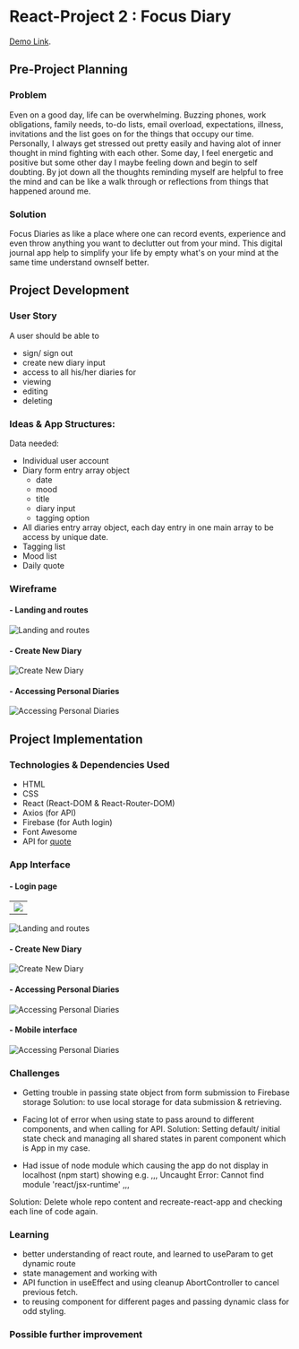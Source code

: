 # React-Project 2 : Focus Diary

[Demo Link](https://github.com/facebook/create-react-app).

## Pre-Project Planning

### Problem

Even on a good day, life can be overwhelming. Buzzing phones, work obligations, family needs, to-do lists, email overload, expectations, illness, invitations and the list goes on for the things that occupy our time. Personally, I always get stressed out pretty easily and having alot of inner thought in mind fighting with each other. Some day, I feel energetic and positive but some other day I maybe feeling down and begin to self doubting. By jot down all the thoughts reminding myself are helpful to free the mind and can be like a walk through or reflections from things that happened around me.

### Solution

Focus Diaries as like a place where one can record events, experience and even throw anything you want to declutter out from your mind. This digital journal app help to simplify your life by empty what's on your mind at the same time understand ownself better.

## Project Development

### User Story

A user should be able to

- sign/ sign out
- create new diary input
- access to all his/her diaries for
- viewing
- editing
- deleting

### Ideas & App Structures:

Data needed:

- Individual user account
- Diary form entry array object
  - date
  - mood
  - title
  - diary input
  - tagging option
- All diaries entry array object, each day entry in one main array to be access by unique date.
- Tagging list
- Mood list
- Daily quote

### Wireframe

#### - Landing and routes

![Landing and routes](https://github.com/siangyin/focus-diary/blob/main/images/mapping.png?raw=true)

#### - Create New Diary

![Create New Diary](https://github.com/siangyin/focus-diary/blob/main/images/NewDiary.png?raw=true)

#### - Accessing Personal Diaries

![Accessing Personal Diaries](https://github.com/siangyin/focus-diary/blob/main/images/AllDiaries.png?raw=true)

## Project Implementation

### Technologies & Dependencies Used

- HTML
- CSS
- React (React-DOM & React-Router-DOM)
- Axios (for API)
- Firebase (for Auth login)
- Font Awesome
- API for [quote](https://type.fit/api/quotes)

### App Interface

<table>

#### - Login page
<tr>
 <td>
 <img src="https://github.com/siangyin/focus-diary/blob/main/images/landingpage.png?raw=true"/>
</td>
 </tr></table>

![Landing and routes](https://github.com/siangyin/focus-diary/blob/main/images/landingpage.png?raw=true)

#### - Create New Diary

![Create New Diary](https://github.com/siangyin/focus-diary/blob/main/images/newdiarypage.png?raw=true)

#### - Accessing Personal Diaries

![Accessing Personal Diaries](https://github.com/siangyin/focus-diary/blob/main/images/alldiariespage.png?raw=true)

#### - Mobile interface

![Accessing Personal Diaries](https://github.com/siangyin/focus-diary/blob/main/images/mobile.png?raw=true)

### Challenges

- Getting trouble in passing state object from form submission to Firebase storage
  Solution: to use local storage for data submission & retrieving.

- Facing lot of error when using state to pass around to different components, and when calling for API.
  Solution: Setting default/ initial state check and managing all shared states in parent component which is App in my case.

- Had issue of node module which causing the app do not display in localhost (npm start) showing e.g.
  ,,,
  Uncaught Error: Cannot find module 'react/jsx-runtime'
  ,,,

Solution: Delete whole repo content and recreate-react-app and checking each line of code again.

### Learning

- better understanding of react route, and learned to useParam to get dynamic route
- state management and working with
- API function in useEffect and using cleanup AbortController to cancel previous fetch.
- to reusing component for different pages and passing dynamic class for odd styling.

### Possible further improvement
